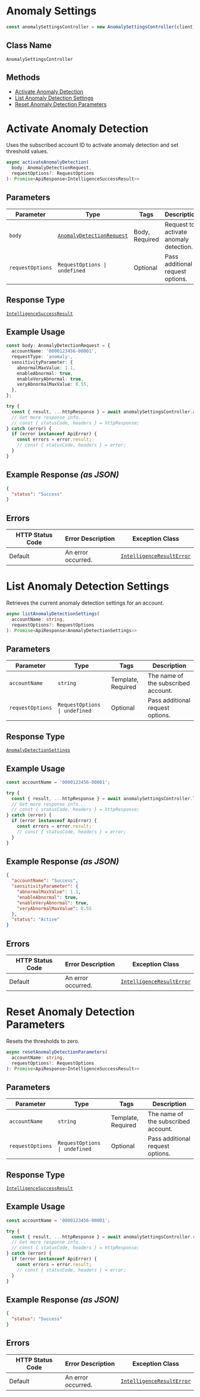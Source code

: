 # Anomaly Settings

```ts
const anomalySettingsController = new AnomalySettingsController(client);
```

## Class Name

`AnomalySettingsController`

## Methods

* [Activate Anomaly Detection](../../doc/controllers/anomaly-settings.md#activate-anomaly-detection)
* [List Anomaly Detection Settings](../../doc/controllers/anomaly-settings.md#list-anomaly-detection-settings)
* [Reset Anomaly Detection Parameters](../../doc/controllers/anomaly-settings.md#reset-anomaly-detection-parameters)


# Activate Anomaly Detection

Uses the subscribed account ID to activate anomaly detection and set threshold values.

```ts
async activateAnomalyDetection(
  body: AnomalyDetectionRequest,
  requestOptions?: RequestOptions
): Promise<ApiResponse<IntelligenceSuccessResult>>
```

## Parameters

| Parameter | Type | Tags | Description |
|  --- | --- | --- | --- |
| `body` | [`AnomalyDetectionRequest`](../../doc/models/anomaly-detection-request.md) | Body, Required | Request to activate anomaly detection. |
| `requestOptions` | `RequestOptions \| undefined` | Optional | Pass additional request options. |

## Response Type

[`IntelligenceSuccessResult`](../../doc/models/intelligence-success-result.md)

## Example Usage

```ts
const body: AnomalyDetectionRequest = {
  accountName: '0000123456-00001',
  requestType: 'anomaly',
  sensitivityParameter: {
    abnormalMaxValue: 1.1,
    enableAbnormal: true,
    enableVeryAbnormal: true,
    veryAbnormalMaxValue: 0.55,
  },
};

try {
  const { result, ...httpResponse } = await anomalySettingsController.activateAnomalyDetection(body);
  // Get more response info...
  // const { statusCode, headers } = httpResponse;
} catch (error) {
  if (error instanceof ApiError) {
    const errors = error.result;
    // const { statusCode, headers } = error;
  }
}
```

## Example Response *(as JSON)*

```json
{
  "status": "Success"
}
```

## Errors

| HTTP Status Code | Error Description | Exception Class |
|  --- | --- | --- |
| Default | An error occurred. | [`IntelligenceResultError`](../../doc/models/intelligence-result-error.md) |


# List Anomaly Detection Settings

Retrieves the current anomaly detection settings for an account.

```ts
async listAnomalyDetectionSettings(
  accountName: string,
  requestOptions?: RequestOptions
): Promise<ApiResponse<AnomalyDetectionSettings>>
```

## Parameters

| Parameter | Type | Tags | Description |
|  --- | --- | --- | --- |
| `accountName` | `string` | Template, Required | The name of the subscribed account. |
| `requestOptions` | `RequestOptions \| undefined` | Optional | Pass additional request options. |

## Response Type

[`AnomalyDetectionSettings`](../../doc/models/anomaly-detection-settings.md)

## Example Usage

```ts
const accountName = '0000123456-00001';

try {
  const { result, ...httpResponse } = await anomalySettingsController.listAnomalyDetectionSettings(accountName);
  // Get more response info...
  // const { statusCode, headers } = httpResponse;
} catch (error) {
  if (error instanceof ApiError) {
    const errors = error.result;
    // const { statusCode, headers } = error;
  }
}
```

## Example Response *(as JSON)*

```json
{
  "accountName": "Success",
  "sensitivityParameter": {
    "abnormalMaxValue": 1.1,
    "enableAbnormal": true,
    "enableVeryAbnormal": true,
    "veryAbnormalMaxValue": 0.55
  },
  "status": "Active"
}
```

## Errors

| HTTP Status Code | Error Description | Exception Class |
|  --- | --- | --- |
| Default | An error occurred. | [`IntelligenceResultError`](../../doc/models/intelligence-result-error.md) |


# Reset Anomaly Detection Parameters

Resets the thresholds to zero.

```ts
async resetAnomalyDetectionParameters(
  accountName: string,
  requestOptions?: RequestOptions
): Promise<ApiResponse<IntelligenceSuccessResult>>
```

## Parameters

| Parameter | Type | Tags | Description |
|  --- | --- | --- | --- |
| `accountName` | `string` | Template, Required | The name of the subscribed account. |
| `requestOptions` | `RequestOptions \| undefined` | Optional | Pass additional request options. |

## Response Type

[`IntelligenceSuccessResult`](../../doc/models/intelligence-success-result.md)

## Example Usage

```ts
const accountName = '0000123456-00001';

try {
  const { result, ...httpResponse } = await anomalySettingsController.resetAnomalyDetectionParameters(accountName);
  // Get more response info...
  // const { statusCode, headers } = httpResponse;
} catch (error) {
  if (error instanceof ApiError) {
    const errors = error.result;
    // const { statusCode, headers } = error;
  }
}
```

## Example Response *(as JSON)*

```json
{
  "status": "Success"
}
```

## Errors

| HTTP Status Code | Error Description | Exception Class |
|  --- | --- | --- |
| Default | An error occurred. | [`IntelligenceResultError`](../../doc/models/intelligence-result-error.md) |

